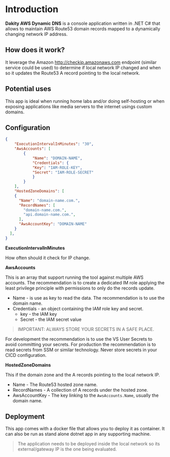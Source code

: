 # Introduction

**Dakity AWS Dynamic DNS** is a console application written in .NET C# that allows to maintain AWS Route53 domain records mapped to a dynamically changing network IP address.

## How does it work?

It leverage the Amazon <http://checkip.amazonaws.com> endpoint (similar service could be used) to determine if local network IP changed and when so it updates the Route53 A record pointing to the local network.

## Potential uses

This app is ideal when running home labs and/or doing self-hosting or when exposing applications like media servers to the internet usings custom domains.

## Configuration

```json
{
    "ExecutionIntervalInMinutes": "30", 
    "AwsAccounts": [
        {
            "Name": "DOMAIN-NAME",
            "Credentials": {
            "Key": "IAM-ROLE-KEY",
            "Secret": "IAM-ROLE-SECRET"
            }
        }
    ],
    "HostedZoneDomains": [
    {
      "Name": "domain-name.com.",
      "RecordNames": [
        "domain-name.com.",
        "api.domain-name.com.",
      ],
      "AwsAccountKey": "DOMAIN-NAME"
    }
  ],
}
```

**ExecutionIntervalInMinutes**

How often should it check for IP change.

**AwsAccounts**

This is an array that support running the tool against multiple AWS accounts. The recommendation is to create a dedicated IM role applying the least privilege principle with permissions to only do the records update.

- Name - is use as key to read the data. The recommendation is to use the domain name.
- Credentials - an object containing the IAM role key and secret.
  - key - the IAM key
  - Secret - the IAM secret value

> IMPORTANT: ALWAYS STORE YOUR SECRETS IN A SAFE PLACE.

For development the recommendation is to use the VS User Secrets to avoid committing your secrets.
For production the recommendation is to read secrets from SSM or similar technology. Never store secrets in your CICD configuration.

**HostedZoneDomains**

This if the domain zone and the A records pointing to the local network IP.

- Name - The Route53 hosted zone name.
- RecordNames - A collection of A records under the hosted zone.
- AwsAccountKey - The key linking to the `AwsAccounts.Name`, usually the domain name.

## Deployment

This app comes with a docker file that allows you to deploy it as container. It can also be run as stand alone dotnet app in any supporting machine.

> The application needs to be deployed inside the local network so its external/gateway IP is the one being evaluated.
